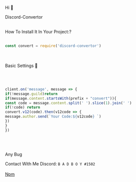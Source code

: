 Hi 👋  <br>

Discord-Convertor<br><br>

How To Install It In Your Project:?<br><br>
```js
const convert = require('discord-convertor')
```
<br>
<br>
Basic Settings 🧢

<br><br>

```js
client.on('message', message => {
if(!message.guild)return 
if(message.content.startsWith(prefix + "convert")){
const code = message.content.split(' ').slice(1).join(' ')
if(!code) return
convert.v12(code).then(v12code => {
message.author.send(`Your Code:${v12code} `)
})
}
})
```

<br>
<br>

Any Bug<br>

Contact With Me Discord: 
`
B A D B O Y #1502
`
<br>
<br>
<a href="https://www.npmjs.com/package/discord-convertor">Npm</a>
